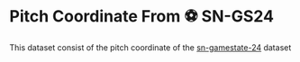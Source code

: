 # Pitch Coordinate From ⚽ SN-GS24

This dataset consist of the pitch coordinate of the [sn-gamestate-24](https://github.com/SoccerNet/sn-gamestate) dataset